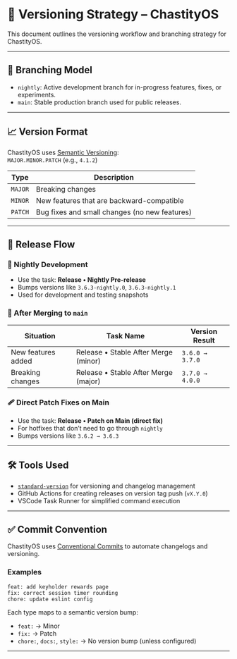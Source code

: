 

# 🔢 Versioning Strategy – ChastityOS

This document outlines the versioning workflow and branching strategy for ChastityOS.

---

## 🧭 Branching Model

- `nightly`: Active development branch for in-progress features, fixes, or experiments.
- `main`: Stable production branch used for public releases.

---

## 📈 Version Format

ChastityOS uses [Semantic Versioning](https://semver.org/):  
`MAJOR.MINOR.PATCH` (e.g., `4.1.2`)

| Type     | Description                                       |
|----------|---------------------------------------------------|
| `MAJOR`  | Breaking changes                                  |
| `MINOR`  | New features that are backward-compatible         |
| `PATCH`  | Bug fixes and small changes (no new features)     |

---

## 🚀 Release Flow

### 🔁 Nightly Development
- Use the task: **Release • Nightly Pre-release**
- Bumps versions like `3.6.3-nightly.0`, `3.6.3-nightly.1`
- Used for development and testing snapshots

### 🔁 After Merging to `main`

| Situation               | Task Name                                | Version Result   |
|-------------------------|-------------------------------------------|------------------|
| New features added      | Release • Stable After Merge (minor)      | `3.6.0 → 3.7.0`  |
| Breaking changes        | Release • Stable After Merge (major)      | `3.7.0 → 4.0.0`  |

### 🩹 Direct Patch Fixes on Main
- Use the task: **Release • Patch on Main (direct fix)**
- For hotfixes that don’t need to go through `nightly`
- Bumps versions like `3.6.2 → 3.6.3`

---

## 🛠 Tools Used

- [`standard-version`](https://github.com/conventional-changelog/standard-version) for versioning and changelog management
- GitHub Actions for creating releases on version tag push (`vX.Y.0`)
- VSCode Task Runner for simplified command execution

---

## ✅ Commit Convention

ChastityOS uses [Conventional Commits](docs/CONVENTIONAL_COMMITS.md) to automate changelogs and versioning.

### Examples

```
feat: add keyholder rewards page
fix: correct session timer rounding
chore: update eslint config
```

Each type maps to a semantic version bump:
- `feat:` → Minor
- `fix:` → Patch
- `chore:`, `docs:`, `style:` → No version bump (unless configured)

---